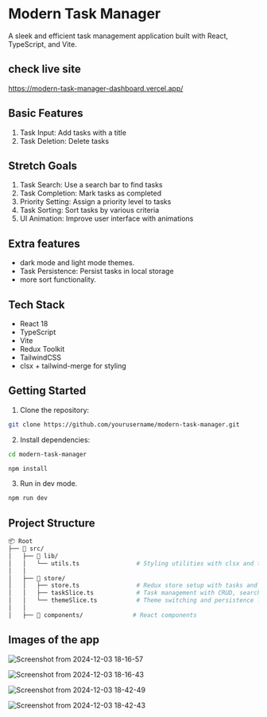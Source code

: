 # Modern Task Manager

A sleek and efficient task management application built with React, TypeScript, and Vite.


## check live site
https://modern-task-manager-dashboard.vercel.app/


## Basic Features
1. Task Input: Add tasks with a title
2. Task Deletion: Delete tasks

## Stretch Goals
1. Task Search: Use a search bar to find tasks
2. Task Completion: Mark tasks as completed
3. Priority Setting: Assign a priority level to tasks
4. Task Sorting: Sort tasks by various criteria
5. UI Animation: Improve user interface with animations

## Extra features
- dark mode and light mode themes.
- Task Persistence: Persist tasks in local storage
- more sort functionality.

## Tech Stack
- React 18
- TypeScript
- Vite
- Redux Toolkit
- TailwindCSS
- clsx + tailwind-merge for styling


## Getting Started

1. Clone the repository:
```bash
git clone https://github.com/yourusername/modern-task-manager.git
```

2. Install dependencies:
 ```bash
cd modern-task-manager
```
```bash
npm install
```
3. Run in dev mode.
```bash
npm run dev
```

## Project Structure
```bash
📦 Root
├── 📂 src/
│   ├── 📂 lib/
│   │   └── utils.ts                # Styling utilities with clsx and tailwind-merge
│   │
│   ├── 📂 store/
│   │   ├── store.ts                # Redux store setup with tasks and theme reducers
│   │   ├── taskSlice.ts            # Task management with CRUD, search, and sorting
│   │   └── themeSlice.ts           # Theme switching and persistence logic
│   │
│   ├── 📂 components/              # React components

```



## Images of the app



![Screenshot from 2024-12-03 18-16-57](https://github.com/user-attachments/assets/ce716167-c040-4519-984a-9009c240d91e)

![Screenshot from 2024-12-03 18-16-43](https://github.com/user-attachments/assets/bb9759cd-4961-4649-813d-ae55e48c7267)


![Screenshot from 2024-12-03 18-42-49](https://github.com/user-attachments/assets/79cb38de-b14f-4aea-b9b7-1ebcaeec50ab)

![Screenshot from 2024-12-03 18-42-43](https://github.com/user-attachments/assets/a8f5cbd0-b6eb-46e4-a786-a9f49c2eaa57)
